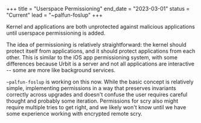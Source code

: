 +++
title = "Userspace Permissioning"
end_date = "2023-03-01"
status = "Current"
lead = "~palfun-foslup"
+++

Kernel and applications are both unprotected against malicious applications until userspace permissioning is added.

The idea of permissioning is relatively straightforward: the kernel should protect itself from applications, and it should protect applications from each other.  This is similar to the iOS app permissioning system, with some differences because Urbit is a server and not all applications are interactive -- some are more like background services.

`~palfun-foslup` is working on this now.  While the basic concept is relatively simple, implementing permissions in a way that preserves invariants correctly across upgrades and doesn't confuse the user requires careful thought and probably some iteration.  Permissions for scry also might require multiple tries to get right, and we likely won't know until we have some experience working with encrypted remote scry.
